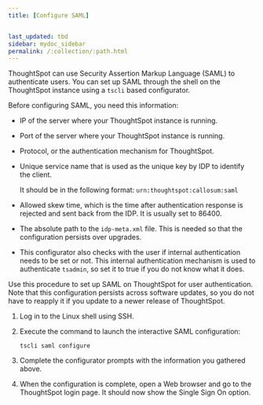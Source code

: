```yaml
---
title: [Configure SAML]


last_updated: tbd
sidebar: mydoc_sidebar
permalink: /:collection/:path.html
---
```

ThoughtSpot can use Security Assertion Markup Language (SAML) to authenticate
users. You can set up SAML through the shell on the ThoughtSpot instance using a
`tscli` based configurator.

Before configuring SAML, you need this information:

-   IP of the server where your ThoughtSpot instance is running.
-   Port of the server where your ThoughtSpot instance is running.
-   Protocol, or the authentication mechanism for ThoughtSpot.
-   Unique service name that is used as the unique key by IDP to identify the client.

    It should be in the following format: `urn:thoughtspot:callosum:saml`

-   Allowed skew time, which is the time after authentication response is rejected and sent back from the IDP. It is usually set to 86400.
-   The absolute path to the `idp-meta.xml` file. This is needed so that the configuration persists over upgrades.
-   This configurator also checks with the user if internal authentication needs to be set or not. This internal authentication mechanism is used to authenticate `tsadmin`, so set it to true if you do not know what it does.

Use this procedure to set up SAML on ThoughtSpot for user authentication. Note
that this configuration persists across software updates, so you do not have to
reapply it if you update to a newer release of ThoughtSpot.

1. Log in to the Linux shell using SSH.
2. Execute the command to launch the interactive SAML configuration:

    ```
    tscli saml configure
    ```

3. Complete the configurator prompts with the information you gathered above.
4. When the configuration is complete, open a Web browser and go to the ThoughtSpot login page.
   It should now show the Single Sign On option.
